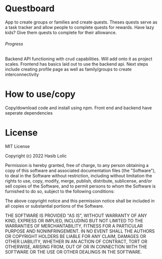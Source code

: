 # Questboard

App to create groups or families and create quests. Theses quests serve as a task tracker and allow people to complete quests for rewards. Have lazy kids? Give them quests to complete for their allowance.

###### Progress
Backend API functioning with crud capabilities. Will add onto it as project scales.
Frontend has basics laid out to use the backend api.
Next steps include creating profile page as well as family/groups to create interconnectivity

# How to use/copy
Copy/download code and install using npm. Front end and backend have seperate dependencies

# License
MIT License

Copyright (c) 2022 Hasib Lolic

Permission is hereby granted, free of charge, to any person obtaining a copy
of this software and associated documentation files (the "Software"), to deal
in the Software without restriction, including without limitation the rights
to use, copy, modify, merge, publish, distribute, sublicense, and/or sell
copies of the Software, and to permit persons to whom the Software is
furnished to do so, subject to the following conditions:

The above copyright notice and this permission notice shall be included in all
copies or substantial portions of the Software.

THE SOFTWARE IS PROVIDED "AS IS", WITHOUT WARRANTY OF ANY KIND, EXPRESS OR
IMPLIED, INCLUDING BUT NOT LIMITED TO THE WARRANTIES OF MERCHANTABILITY,
FITNESS FOR A PARTICULAR PURPOSE AND NONINFRINGEMENT. IN NO EVENT SHALL THE
AUTHORS OR COPYRIGHT HOLDERS BE LIABLE FOR ANY CLAIM, DAMAGES OR OTHER
LIABILITY, WHETHER IN AN ACTION OF CONTRACT, TORT OR OTHERWISE, ARISING FROM,
OUT OF OR IN CONNECTION WITH THE SOFTWARE OR THE USE OR OTHER DEALINGS IN THE
SOFTWARE.
